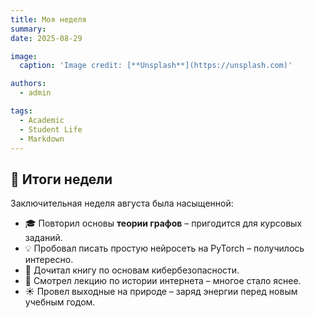 ```yaml
---
title: Моя неделя
summary: 
date: 2025-08-29

image:
  caption: 'Image credit: [**Unsplash**](https://unsplash.com)'

authors:
  - admin

tags:
  - Academic
  - Student Life
  - Markdown
---
```


## 📅 Итоги недели  

Заключительная неделя августа была насыщенной:  

- 🎓 Повторил основы **теории графов** – пригодится для курсовых заданий.  
- 💡 Пробовал писать простую нейросеть на PyTorch – получилось интересно.  
- 📖 Дочитал книгу по основам кибербезопасности.  
- 🎥 Смотрел лекцию по истории интернета – многое стало яснее.  
- ☀️ Провел выходные на природе – заряд энергии перед новым учебным годом. 
